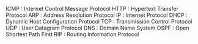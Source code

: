 ICMP : Internet Control Message Protocol
HTTP : Hypertext Transfer Protocol
ARP : Address Resolution Protocol
IP : Internet Protocol
DHCP : Dynamic Host Configuration Protocol
TCP : Transmission Control Protocol
UDP : User Datagram Protocol
DNS : Domain Name System
OSPF : Open Shortest Path First
RIP : Routing Information Protocol